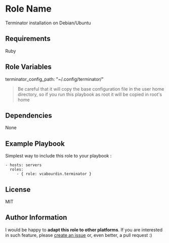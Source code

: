 Role Name
=========

Terminator installation on Debian/Ubuntu

Requirements
------------

Ruby

Role Variables
--------------

terminator_config_path: "~/.config/terminator/"
> Be careful that it will copy the base configuration file in the user home directory, so if you run this playbook as root it will be copied in root's home

Dependencies
------------

None

Example Playbook
----------------

Simplest way to include this role to your playbook :

    - hosts: servers
      roles:
         - { role: vcabourdin.terminator }

License
-------

MIT

Author Information
------------------

I would be happy to **adapt this role to other platforms**. If you are interested in such feature, please [create an issue](https://github.com/vcabourdin/ansible-terminator/issues/new) or, even better, a pull request :)

